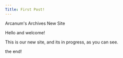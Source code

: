 ```yaml
---
Title: First Post!
---
```



Arcanum's Archives New Site

Hello and welcome!

This is our new site, and its in progress, as you can see.

the end!